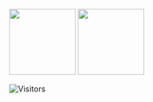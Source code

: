 <img src="https://github-readme-stats.vercel.app/api?username=Jason-xzq&count_private=true&show_icons=true&layout=compact&hide=prs&hide_title=true" height="120"> <img src="https://github-readme-stats.vercel.app/api/top-langs/?username=Jason-xzq&layout=compact&exclude_repo=HDL-ZJU&hide_title=true&langs_count=4" height="120">


![Visitors](https://visitor-badge.laobi.icu/badge?page_id=Jason-xzq) 



<!--
**Jason-xzq/Jason-xzq** is a ✨ _special_ ✨ repository because its `README.md` (this file) appears on your GitHub profile.

Here are some ideas to get you started:

- 🔭 I’m currently working on ...
- 🌱 I’m currently learning ...
- 👯 I’m looking to collaborate on ...
- 🤔 I’m looking for help with ...
- 💬 Ask me about ...
- 📫 How to reach me: ...
- 😄 Pronouns: ...
- ⚡ Fun fact: ...
-->
